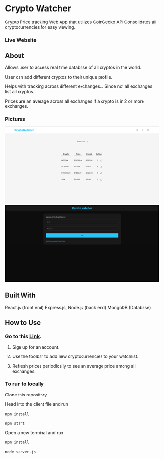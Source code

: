 # Crypto Watcher
Crypto Price tracking Web App that utilizes CoinGecko API
Consolidates all cryptocurrencies for easy viewing.

### [Live Website](https://cryptowatch-fd648a9cb2a4.herokuapp.com/)


## About

Allows user to access real time database of all cryptos in the world.

User can add different cryptos to their unique profile.

Helps with tracking across different exchanges... Since not all exchanges list all cryptos.

Prices are an average across all exchanges if a crypto is in 2 or more exchanges.

### Pictures

![Light Mode](light.png)
![Dark Mode](dark.png)

## Built With

React.js (front end)
Express.js, Node.js (back end)
MongoDB (Database)

## How to Use

### Go to this [Link](https://cryptowatch-fd648a9cb2a4.herokuapp.com/).

1. Sign up for an account.

2. Use the toolbar to add new cryptocurrencies to your watchlist.

3. Refresh prices periodically to see an average price among all exchanges.


### To run to locally

Clone this repository.

Head into the client file and run

```npm install```

```npm start```

Open a new terminal and run 

```npm install```

```node server.js```



